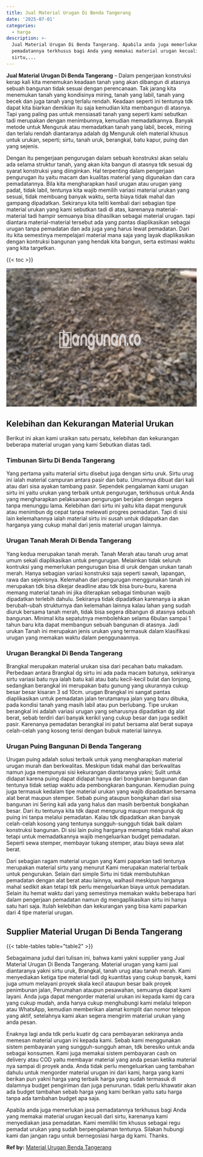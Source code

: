 ```yaml
---
title: Jual Material Urugan Di Benda Tangerang
date: '2025-07-01'
categories:
  - harga
description: >-
  Jual Material Urugan Di Benda Tangerang. Apabila anda juga memerlukan jasa
  pemadatannya terkhusus bagi Anda yang memakai material urugan kecuali dari
  sirtu,...
---
```


**Jual Material Urugan Di Benda Tangerang** – Dalam pengerjaan konstruksi kerap kali kita menemukan keadaan tanah yang akan dibangun di atasnya sebuah bangunan tidak sesuai dengan perencanaan. Tak jarang kita menemukan tanah yang kondisinya miring, tanah yang labil, tanah yang becek dan juga tanah yang terlalu rendah. Keadaan seperti ini tentunya tdk dapat kita biarkan demikian itu saja kemudian kita membangun di atasnya. Tapi yang paling pas untuk mensiasati tanah yang seperti kami sebutkan tadi merupakan dengan menimbunnya, kemudian memadatkannya. Banyak metode untuk Menguruk atau memadatkan tanah yang labil, becek, miring dan terlalu rendah diantaranya adalah dg Menguruk oleh material khusus untuk urukan, seperti; sirtu, tanah uruk, berangkal, batu kapur, puing dan yang sejenis.

Dengan itu pengerjaan pengurugan dalam sebuah konstruksi akan selalu ada selama struktur tanah, yang akan kita bangun di atasnya tdk sesuai dg syarat konstruksi yang diinginkan. Hal terpenting dalam pengerjaan pengurugan itu yaitu macam dan kualitas material yang digunakan dan cara pemadatannya. Bila kita mengharapkan hasil urugan atau urugan yang padat, tidak labil, tentunya kita wajib memilih variasi material urukan yang sesuai, tidak membuang banyak waktu, serta biaya tidak mahal dan gampang dipadatkan. Sekiranya kita teliti kembali dari sebagian tipe material urukan yang kami sebutkan tadi di atas, karenanya material-material tadi hampir semuanya bisa dihasilkan sebagai material urugan. tapi diantara material-material tersebut ada yang pantas diaplikasikan sebagai urugan tanpa pemadatan dan ada juga yang harus lewat pemadatan. Dari itu kita semestinya mempelajari material mana saja yang layak diaplikasikan dengan kontruksi bangunan yang hendak kita bangun, serta estimasi waktu yang kita targetkan.

{{< toc >}}

![Jual Material Urugan Di Benda Tangerang](/images/jual-urugan-24.png)

## Kelebihan dan Kekurangan Material Urukan

Berikut ini akan kami uraikan satu persatu, kelebihan dan kekurangan beberapa material urugan yang kami Sebutkan diatas tadi.

### Timbunan Sirtu Di Benda Tangerang

Yang pertama yaitu material sirtu disebut juga dengan sirtu uruk. Sirtu urug ini ialah material campuran antara pasir dan batu. Umumnya dibuat dari kali atau dari sisa ayakan tambang pasir. Sependek pengalaman kami urugan sirtu ini yaitu urukan yang terbaik untuk pengurugan, terkhusus untuk Anda yang mengharapkan pelaksanaan pengurugan berjalan dengan segera tanpa menunggu lama. Kelebihan dari sirtu ini yaitu kita dapat menguruk atau menimbun dg cepat tanpa melewati progres pemadatan. Tapi di sisi lain kelemahannya ialah material sirtu ini susah untuk didapatkan dan harganya yang cukup mahal dari jenis material urugan lainnya.

### Urugan Tanah Merah Di Benda Tangerang

Yang kedua merupakan tanah merah. Tanah Merah atau tanah urug amat umum sekali diaplikasikan untuk pengurugan. Melainkan tidak seluruh kontruksi yang memerlukan pengurugan bisa di uruk dengan urukan tanah merah. Hanya sebagian variasi konstruksi saja seperti sawah, lapangan, rawa dan sejenisnya. Kelemahan dari pengurugan menggunakan tanah ini merupakan tdk bisa dikejar deadline atau tdk bisa buru-buru, karena memang material tanah ini jika diterapkan sebagai timbunan wajib dipadatkan terlebih dahulu. Sekiranya tidak dipadatkan karenanya ia akan berubah-ubah strukturnya dan kelemahan lainnya kalau lahan yang sudah diuruk bersama tanah merah, tidak bisa segera dibangun di atasnya sebuah bangunan. Minimal kita sepatutnya membolehkan selama 6bulan sampai 1 tahun baru kita dapat membangun sebuah bangunan di atasnya. Jadi urukan Tanah ini merupakan jenis urukan yang termasuk dalam klasifikasi urugan yang memakan waktu dalam penggunaannya.

### Urugan Berangkal Di Benda Tangerang

Brangkal merupakan material urukan sisa dari pecahan batu makadam. Perbedaan antara Brangkal dg sirtu ini ada pada macam batunya, sekiranya sirtu variasi batu nya ialah batu kali atau batu kecil-kecil bulat dan lonjong, sedangkan berangkal ini merupakan batu gunung yang ukurannya cukup besar besar kisaran 3 sd 10cm. urugan Brangkal ini sangat pantas diaplikasikan untuk pemadatan jalan terutamanya jalan yang baru dibuka, pada kondisi tanah yang masih labil atau pun berlubang. Tipe urukan berangkal ini adalah variasi urugan yang seharusnya dipadatkan dg alat berat, sebab terdiri dari banyak kerikil yang cukup besar dan juga sedikit pasir. Karenanya pemadatan berangkal ini patut bersama alat berat supaya celah-celah yang kosong terisi dengan bubuk material lainnya.

### Urugan Puing Bangunan Di Benda Tangerang

Urugan puing adalah solusi terbaik untuk yang mengharapkan material urugan murah dan berkwalitas. Meskipun tidak mahal dan berkwalitas namun juga mempunyai sisi kekurangan diantaranya yakni; Sulit untuk didapat karena puing dapat didapat hanya dari bongkaran bangunan dan tentunya tidak setiap waktu ada pembongkaran bangunan. Kemudian puing juga termasuk kedalam tipe material urukan yang wajib dipadatkan bersama alat berat maupun stemper. Sebab puing ataupun bongkahan dari sisa bangunan ini Sering kali ada yang halus dan masih berbentuk bongkahan besar. Dari itu tentunya kita tdk dapat mengurug maupun menguruk dg puing ini tanpa melalui pemadatan. Kalau tdk dipadatkan akan banyak celah-celah kosong yang tentunya sungguh-sungguh tidak baik dalam konstruksi bangunan. Di sisi lain puing harganya memang tidak mahal akan tetapi untuk memadatkannya wajib mengeluarkan budget pemadatan. Seperti sewa stemper, membayar tukang stemper, atau biaya sewa alat berat.

Dari sebagian ragam material urugan yang Kami paparkan tadi tentunya merupakan material sirtu yang menurut Kami merupakan material terbaik untuk pengurukan. Selain dari simple Sirtu ini tidak membutuhkan pemadatan dengan alat berat atau lainnya, walhasil meskipun harganya mahal sedikit akan tetapi tdk perlu mengeluarkan biaya untuk pemadatan. Selain itu hemat waktu dari yang semestinya memakan waktu beberapa hari dalam pengerjaan pemadatan namun dg mengaplikasikan sirtu ini hanya satu hari saja. Itulah kelebihan dan kekurangan yang bisa kami paparkan dari 4 tipe material urugan.

## Supplier Material Urugan Di Benda Tangerang

{{< table-tables table="table2" >}}

Sebagaimana judul dari tulisan ini, bahwa kami yakni supplier yang Jual Material Urugan Di Benda Tangerang. Material urugan yang kami jual diantaranya yakni sirtu uruk, Brangkal, tanah urug atau tanah merah. Kami menyediakan ketiga tipe material tadi dg kuantitas yang cukup banyak, kami juga umum melayani proyek skala kecil ataupun besar baik proyek penimbunan jalan, Perumahan ataupun pesawahan, semuanya dapat kami layani. Anda juga dapat mengorder material urukan ini kepada kami dg cara yang cukup mudah, anda hanya cukup menghubungi kami melalui telepon atau WhatsApp, kemudian memberikan alamat komplit dan nomor telepon yang aktif, setelahnya kami akan segera mengirim material urukan yang anda pesan.

Enaknya lagi anda tdk perlu kuatir dg cara pembayaran sekiranya anda memesan material urugan ini kepada kami. Sebab kami menggunakan sistem pembayaran yang sungguh-sungguh aman, tdk beresiko untuk anda sebagai konsumen. Kami juga memakai sistem pembayaran cash on delivery atau COD yaitu membayar material yang anda pesan ketika material nya sampai di proyek anda. Anda tidak perlu mengeluarkan uang tambahan dahulu untuk mengorder material urugan ini dari kami, harga yang kami berikan pun yakni harga yang terbaik harga yang sudah termasuk di dalamnya budget pengiriman dan juga penurunan. tidak perlu khawatir akan ada budget tambahan sebab harga yang kami berikan yaitu satu harga tanpa ada tambahan budget apa saja.

Apabila anda juga memerlukan jasa pemadatannya terkhusus bagi Anda yang memakai material urugan kecuali dari sirtu, karenanya kami menyediakan jasa pemadatan. Kami memiliki tim khusus sebagai regu pemadat urukan yang sudah berpengalaman tentunya. Silakan hubungi kami dan jangan ragu untuk bernegosiasi harga dg kami. Thanks.

**Ref by:** [Material Urugan Benda Tangerang](https://id.wikipedia.org/wiki/Material)

